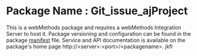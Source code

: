 # Package Name : Git_issue_ajProject
This is a webMethods package and requires a webMethods Integration Server to host it. Package versioning and configuration can be found in the package [manifest](./Git_issue_ajProject/manifest.v3) file. Service and API documentation is available on the package's home page http://&lt;server&gt;:&lt;port&gt;/&lt;packagename>. jkfl
